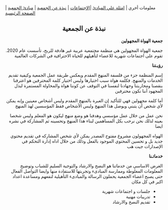 معلومات أخري | [امثلة علي المبادئ](https://amateursanonymous.github.io/principles-examples)  |[الإجتماعات](https://amateursanonymous.github.io/meetings) | [نبذة عن الجمعية](https://amateursanonymous.github.io/about-us) | [مبادئ الجمعية](https://amateursanonymous.github.io/principles) | [الصفحة الرئيسية](https://amateursanonymous.github.io)


## <center> نبذة عن الجمعية </center>

 <div dir="RTL">
 <p><strong>جمعية الهواة المجهولين </strong></p>

 <p>جمعية الهواة المجهولين هي منظمة مجتمعية عربية غير هادفة للربح، تأسست عام 2020. تقوم على اجتماعات شهرية للاعضاء لتأهيلهم للحياة الاحترافية في الشركات العالمية</p>
 <p>

 <p><strong>رؤيـتنا</strong></p>
 <p>
إسم المنظمة جزء من فلسفة المنهج المقدم ويعكس طريقة عمل الجمعية وكيفية تقديم الخدمات والمنهج. فكلمة هواة سبب اختيارها وليس اختيار كلمة المحترفين هو اعترفنا بنقصنا ومحاربتنا وجهادنا لنفسنا في التوقف عن كوننا هواة والمحاولة المستمرة لبذل المجهود أننا نكون محترفين
 </p>

<p>
أما كلمة مجهولين فهي للتأكيد إن العبرة بالمنهج المقدم وليس أشخاص معينين وإنه يمكن لأي شخص أن يتبني ويوصل هذا المنهج وليس الأشخاص فقط المؤسسين لهذ المنهج
</p>

<p>
نحن عمل من خلال عمل مؤسسي وهدفنا هو وضع منهج ليكون هو المعلم وليس شخصا بعينه لذلك
نحن نرحب بكل المساهمين لبناء هذا المنهج وتحسينه ثم المشاركة في نشره ايضا
</p>
<p>
الهواه المجهولون مشروع مفتوح المصدر يمكن لأي شخص المشاركه في تقديم محتوي جديد بل و تحسين المحتوي الموجود بالفعل وذلك من خلال اداه إدارة التحكم في الإصدارات جيت هب
 </p>
 
 <p><strong>خدماتـنا</strong></p>
 <p>الغرض الاساسي من خدماتنا هو النصح والارشاد والتوجية السليم للشباب وتوضيح المعلومات المغلوطة وممارسة المبادىء وتجربتها للاستفادة منها وايضا التواصل الفعال حتى يصبح اعضاء الجمعية يحملون الرسالة والمبادىء التأهيلية لنفعهم ومساعدة اعداد اكبر في كل مكان
</p>
<ul>
<li>جلسات و اجتماعات شهرية</li>
<li>تدريبات مهنية</li>
<li>تقديم النصح والارشاد</li>
</ul>
</div>


